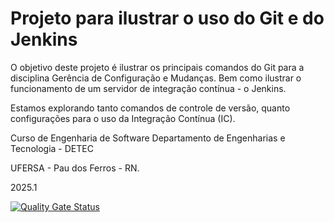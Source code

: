 # Projeto para ilustrar o uso do Git e do Jenkins

O objetivo deste projeto é ilustrar os principais comandos do Git para a disciplina Gerência de Configuração e Mudanças. Bem como ilustrar o funcionamento de um servidor de integração contínua - o Jenkins.

Estamos explorando tanto comandos de controle de versão, quanto configurações para o uso da Integração Contínua (IC).

Curso de Engenharia de Software
Departamento de Engenharias e Tecnologia - DETEC

UFERSA - Pau dos Ferros - RN.

2025.1

[![Quality Gate Status](https://sonarcloud.io/api/project_badges/measure?project=alyssonfm_gcm-classes&metric=alert_status)](https://sonarcloud.io/summary/new_code?id=alyssonfm_gcm-classes)

